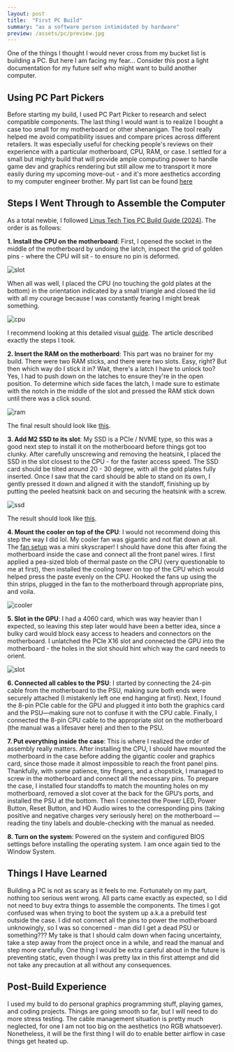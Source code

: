 ```yaml
---
layout: post
title:  "First PC Build"
summary: "as a software person intimidated by hardware"
preview: /assets/pc/preview.jpg
---
```


One of the things I thought I would never cross from my bucket list is building a PC. But here I am facing my fear... Consider this post a light documentation for my future self who might want to build another computer.

## Using PC Part Pickers

Before starting my build, I used PC Part Picker to research and select compatible components. The last thing I would want is to realize I bought a case too small for my motherboard or other shenanigan. The tool really helped me avoid compatibility issues and compare prices across different retailers. It was especially useful for checking people's reviews on their experience with a particular motherboard, CPU, RAM, or case. I settled for a small but mighty build that will provide ample computing power to handle game dev and graphics rendering but still allow me to transport it more easily during my upcoming move-out - and it's more aesthetics according to my computer engineer brother. My part list can be found [here](https://pcpartpicker.com/b/sM8rxr)

## Steps I Went Through to Assemble the Computer

As a total newbie, I followed [Linus Tech Tips PC Build Guide (2024)](https://youtu.be/s1fxZ-VWs2U?si=JdHXQ1XORkeeWzov). The order is as follows:

**1. Install the CPU on the motherboard**: First, I opened the socket in the middle of the motherboard by undoing the latch, inspect the grid of golden pins - where the CPU will sit - to ensure no pin is deformed. 

![slot](https://cdn.mos.cms.futurecdn.net/Pb4SkVrmoA7QNpAtwBW9qS-970-80.jpg)

When all was well, I placed the CPU (no touching the gold plates at the bottom) in the orientation indicated by a small triangle and closed the lid with all my courage because I was constantly fearing I might break something. 

![cpu](https://cdn.mos.cms.futurecdn.net/GeLWASwjLzyZfJW2Fkbw3T-970-80.jpg)

I recommend looking at this detailed visual [guide](https://www.tomshardware.com/how-to/install-a-cpu). The article described exactly the steps I took. 

**2. Insert the RAM on the motherboard**: This part was no brainer for my build. There were two RAM sticks, and there were two slots. Easy, right? But then which way do I stick it in? Wait, there's a latch I have to unlock too? Yes, I had to push down on the latches to ensure they're in the open position. To determine which side faces the latch, I made sure to estimate with the notch in the middle of the slot and pressed the RAM stick down until there was a click sound. 

![ram](https://cdn.mos.cms.futurecdn.net/2AU9dvpLdK7mFGsEvVmoLf-970-80.jpg)

The final result should look like [this](https://www.tomshardware.com/how-to/install-ram-in-a-pc).

**3. Add M2 SSD to its slot**: My SSD is a PCIe / NVME type, so this was a good next step to install it on the motherbooard before things got too clunky. After carefully unscrewing and removing the heatsink, I placed the SSD in the slot closest to the CPU - for the faster access speed. The SSD card should be tilted around 20 - 30 degree, with all the gold plates fully inserted. Once I saw that the card should be able to stand on its own, I gently pressed it down and aligned it with the standoff, finishing up by putting the peeled heatsink back on and securing the heatsink with a screw.

![ssd](https://cdn.mos.cms.futurecdn.net/J8YnYgBzMRv7t8vSHNmggE-970-80.jpg.webp)

 The result should look like [this](https://www.techradar.com/how-to/how-to-install-an-m2-nvmesata-ssd-on-your-pc).

**4. Mount the cooler on top of the CPU**: I would not recommend doing this step the way I did lol. My cooler fan was gigantic and not flat down at all. The [fan setup](https://pcpartpicker.com/product/hYxRsY/thermalright-peerless-assassin-120-se-6617-cfm-cpu-cooler-pa120-se-d3) was a mini skyscraper! I should have done this after fixing the motherboard inside the case and connect all the front panel wires. I first applied a pea-sized blob of thermal paste on the CPU (very questionable to me at first), then installed the cooling tower on top of the CPU which would helped press the paste evenly on the CPU. Hooked the fans up using the thin strips, plugged in the fan to the motherboard through appropriate pins, and voila.

![cooler](https://m.media-amazon.com/images/I/41hFTmi5aUL.jpg)

**5. Slot in the GPU**: I had a 4060 card, which was way heavier than I expected, so leaving this step later would have been a better idea, since a bulky card would block easy access to headers and connectors on the motherboard. I unlatched the PCIe X16 slot and connected the GPU into the motherboard - the holes in the slot should hint which way the card needs to orient.

![slot](https://www.wikihow.com/images/thumb/5/5c/Install-a-Graphics-Card-Step-6-Version-3.jpg/v4-728px-Install-a-Graphics-Card-Step-6-Version-3.jpg.webp)

**6. Connected all cables to the PSU**: 
I started by connecting the 24-pin cable from the motherboard to the PSU, making sure both ends were securely attached (I mistakenly left one end hanging at first). Next, I found the 8-pin PCIe cable for the GPU and plugged it into both the graphics card and the PSU—making sure not to confuse it with the CPU cable. Finally, I connected the 8-pin CPU cable to the appropriate slot on the motherboard (the manual was a lifesaver here) and then to the PSU.

**7. Put everything inside the case**: 
This is where I realized the order of assembly really matters. After installing the CPU, I should have mounted the motherboard in the case before adding the gigantic cooler and graphics card, since those made it almost impossible to reach the front panel pins. Thankfully, with some patience, tiny fingers, and a chopstick, I managed to screw in the motherboard and connect all the necessary pins. To prepare the case, I installed four standoffs to match the mounting holes on my motherboard, removed a slot cover at the back for the GPU’s ports, and installed the PSU at the bottom. Then I connected the Power LED, Power Button, Reset Button, and HD Audio wires to the corresponding pins (taking positive and negative charges very seriously here) on the motherboard — reading the tiny labels and double-checking with the manual as needed.

**8. Turn on the system**: Powered on the system and configured BIOS settings before installing the operating system. I am once again tied to the Window System.  

## Things I Have Learned

Building a PC is not as scary as it feels to me. Fortunately on my part, nothing too serious went wrong. All parts came exactly as expected, so I did not need to buy extra things to assemble the components. The times I got confused was when trying to boot the system up a.k.a a prebuild test outside the case. I did not connect all the pins to power the motherboard unknowingly, so I was so concerned - man did I get a dead PSU or something??? My take is that I should calm down when facing uncertainty, take a step away from the project once in a while, and read the manual and step more carefully. One thing I would be extra careful about in the future is preventing static, even though I was pretty lax in this first attempt and did not take any precaution at all without any consequences.

## Post-Build Experience

I used my build to do personal graphics programming stuff, playing games, and coding projects. Things are going smooth so far, but I will need to do more stress testing. The cable management situation is pretty much neglected, for one I am not too big on the aesthetics (no RGB whatsoever). Nonetheless, it will be the first thing I will do to enable better airflow in case things get heated up.